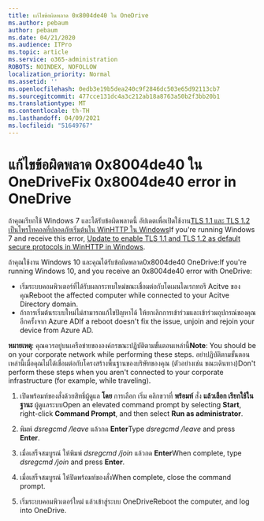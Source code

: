 ```yaml
---
title: แก้ไขข้อผิดพลาด 0x8004de40 ใน OneDrive
ms.author: pebaum
author: pebaum
ms.date: 04/21/2020
ms.audience: ITPro
ms.topic: article
ms.service: o365-administration
ROBOTS: NOINDEX, NOFOLLOW
localization_priority: Normal
ms.assetid: ''
ms.openlocfilehash: 0edb3e19b5dea240c9f2846dc503e65d92113cb7
ms.sourcegitcommit: 477cce131dc4a3c212ab18a8763a50b2f3bb20b1
ms.translationtype: MT
ms.contentlocale: th-TH
ms.lasthandoff: 04/09/2021
ms.locfileid: "51649767"
---
```

# <a name="fix-0x8004de40-error-in-onedrive"></a><span data-ttu-id="4902c-102">แก้ไขข้อผิดพลาด 0x8004de40 ใน OneDrive</span><span class="sxs-lookup"><span data-stu-id="4902c-102">Fix 0x8004de40 error in OneDrive</span></span>

<span data-ttu-id="4902c-103">ถ้าคุณเรียกใช้ Windows 7 และได้รับข้อผิดพลาดนี้ อัปเดตเพื่อเปิดใช้งาน[TLS 1.1 และ TLS 1.2 เป็นโพรโทคอลที่ปลอดภัยเริ่มต้นใน WinHTTP ใน Windows](https://support.microsoft.com/topic/update-to-enable-tls-1-1-and-tls-1-2-as-default-secure-protocols-in-winhttp-in-windows-c4bd73d2-31d7-761e-0178-11268bb10392)</span><span class="sxs-lookup"><span data-stu-id="4902c-103">If you're running Windows 7 and receive this error, [Update to enable TLS 1.1 and TLS 1.2 as default secure protocols in WinHTTP in Windows](https://support.microsoft.com/topic/update-to-enable-tls-1-1-and-tls-1-2-as-default-secure-protocols-in-winhttp-in-windows-c4bd73d2-31d7-761e-0178-11268bb10392).</span></span>

<span data-ttu-id="4902c-104">ถ้าคุณใช้งาน Windows 10 และคุณได้รับข้อผิดพลาด0x8004de40 OneDrive:</span><span class="sxs-lookup"><span data-stu-id="4902c-104">If you're running Windows 10, and you receive an 0x8004de40 error with OneDrive:</span></span>

- <span data-ttu-id="4902c-105">เริ่มระบบคอมพิวเตอร์ที่ได้รับผลกระทบใหม่ขณะเชื่อมต่อกับโดเมนไดเรกทอรี Acitve ของคุณ</span><span class="sxs-lookup"><span data-stu-id="4902c-105">Reboot the affected computer while connected to your Acitve Directory domain.</span></span>
- <span data-ttu-id="4902c-106">ถ้าการเริ่มต้นระบบใหม่ไม่สามารถแก้ไขปัญหาได้ ให้ยกเลิกการเข้าร่วมและเข้าร่วมอุปกรณ์ของคุณอีกครั้งจาก Azure AD</span><span class="sxs-lookup"><span data-stu-id="4902c-106">If a reboot doesn't fix the issue, unjoin and rejoin your device from Azure AD.</span></span> 

<span data-ttu-id="4902c-107">**หมายเหตุ**: คุณควรอยู่บนเครือข่ายขององค์กรขณะปฏิบัติตามขั้นตอนเหล่านี้</span><span class="sxs-lookup"><span data-stu-id="4902c-107">**Note**: You should be on your corporate network while performing these steps.</span></span> <span data-ttu-id="4902c-108">อย่าปฏิบัติตามขั้นตอนเหล่านี้เมื่อคุณไม่ได้เชื่อมต่อกับโครงสร้างพื้นฐานของบริษัทของคุณ (ตัวอย่างเช่น ขณะเดินทาง)</span><span class="sxs-lookup"><span data-stu-id="4902c-108">Don't perform these steps when you aren't connected to your corporate infrastructure (for example, while traveling).</span></span> 

1. <span data-ttu-id="4902c-109">เปิดพร้อมท์ของสั่งด้วยสิทธิ์ผู้ดูแล **โดย** การเลือก เริ่ม คลิกขวาที่ **พร้อมท์** สั่ง **แล้วเลือก เรียกใช้ในฐานะ** ผู้ดูแลระบบ</span><span class="sxs-lookup"><span data-stu-id="4902c-109">Open an elevated command prompt by selecting **Start**, right-click **Command Prompt**, and then select **Run as administrator**.</span></span>

1. <span data-ttu-id="4902c-110">พิมพ์ *dsregcmd /leave* แล้วกด **Enter**</span><span class="sxs-lookup"><span data-stu-id="4902c-110">Type *dsregcmd /leave* and press **Enter**.</span></span>

1. <span data-ttu-id="4902c-111">เมื่อเสร็จสมบูรณ์ ให้พิมพ์ *dsregcmd /join* แล้วกด **Enter**</span><span class="sxs-lookup"><span data-stu-id="4902c-111">When complete, type *dsregcmd /join* and press **Enter**.</span></span>

1. <span data-ttu-id="4902c-112">เมื่อเสร็จสมบูรณ์ ให้ปิดพร้อมท์ของสั่ง</span><span class="sxs-lookup"><span data-stu-id="4902c-112">When complete, close the command prompt.</span></span>

1. <span data-ttu-id="4902c-113">เริ่มระบบคอมพิวเตอร์ใหม่ แล้วเข้าสู่ระบบ OneDrive</span><span class="sxs-lookup"><span data-stu-id="4902c-113">Reboot the computer, and log into OneDrive.</span></span>